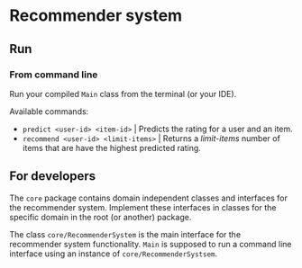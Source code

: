 Recommender system
===

## Run

### From command line
Run your compiled `Main` class from the terminal (or your IDE).

Available commands:

* `predict <user-id> <item-id>` | Predicts the rating for a user and an item.
* `recommend <user-id> <limit-items>` | Returns a *limit-items* number of items that are have the highest predicted rating.

## For developers
The `core` package contains domain independent classes and interfaces for the recommender system. Implement these interfaces in classes for the specific domain in the root (or another) package.

The class `core/RecommenderSystem` is the main interface for the recommender system functionality. `Main` is supposed to run a command line interface using an instance of `core/RecommenderSystsem`.
